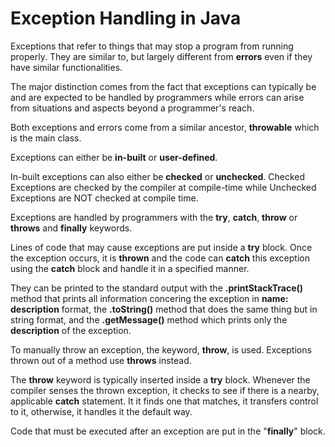 # Exception Handling in Java
Exceptions that refer to things that may stop a program from running properly. They are similar to, but largely different from **errors** even if they have similar functionalities.

The major distinction comes from the fact that exceptions can typically be and are expected to be handled by programmers while errors can arise from situations and aspects beyond a programmer's reach.

Both exceptions and errors come from a similar ancestor, **throwable** which is the main class.

Exceptions can either be **in-built** or **user-defined**.

In-built exceptions can also either be **checked** or **unchecked**.
Checked Exceptions are checked by the compiler at compile-time while Unchecked Exceptions are NOT checked at compile time.

Exceptions are handled by programmers with the **try**, **catch**, **throw** or **throws** and **finally** keywords.

Lines of code that may cause exceptions are put inside a **try** block.
Once the exception occurs, it is **thrown** and the code can **catch** this exception using the **catch** block and handle it in a specified manner.

They can be printed to the standard output with the **.printStackTrace()** method that prints all information concering the exception in **name: description** format, the **.toString()** method that does the same thing but in string format, and the **.getMessage()** method which prints only the **description** of the exception.

To manually throw an exception, the keyword, **throw**, is used. Exceptions thrown out of a method use **throws** instead.

The **throw** keyword is typically inserted inside a **try** block. 
Whenever the compiler senses the thrown exception, it checks to see if there is a nearby, applicable **catch** statement.
It it finds one that matches, it transfers control to it, otherwise, it handles it the default way.

Code that must be executed after an exception are put in the "**finally**" block.